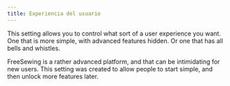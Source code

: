 ```yaml
---
title: Experiencia del usuario
---
```


This setting allows you to control what sort of a user experience you want. One that is more simple, with advanced features hidden. Or one that has all bells and whistles.

FreeSewing is a rather advanced platform, and that can be intimidating for new users. This setting was created to allow people to start simple, and then unlock more features later.
